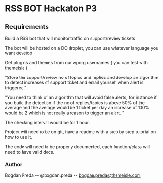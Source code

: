 # RSS BOT Hackaton P3

## Requirements

Build a RSS bot that will monitor traffic on support/review tickets

The bot will be hosted on a DO droplet, you can use whatever language you want develop

Get plugins and themes from our wporg usernames ( you can test with themeisle ) 

"Store the support/review no of topics and replies and develop an algorithm to detect 
increases of support ticket and email yourself when alert is triggered."

"You need to think of an algorithm that will avoid false alerts, for instance if you build 
the detection if the no of replies/topics is above 50% of the average and the average would 
be 1 ticket per day an increase of 100% would be 2 which is not really a reason to trigger an alert. "

The checking interval would be for 1 hour.

Project will need to be on git, have a readme with a step by step tutorial on how to use it.

The code will need to be properly documented, each function/class will need to have valid docs.

### Author
Bogdan Preda -- @bogdan.preda -- bogdan.preda@themeisle.com